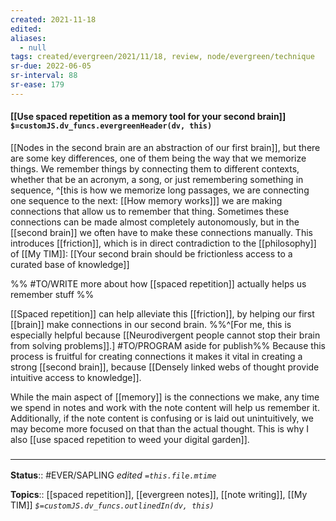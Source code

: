 ```yaml
---
created: 2021-11-18 
edited: 
aliases:
  - null
tags: created/evergreen/2021/11/18, review, node/evergreen/technique 
sr-due: 2022-06-05
sr-interval: 88
sr-ease: 179
---
```


#### [[Use spaced repetition as a memory tool for your second brain]] `$=customJS.dv_funcs.evergreenHeader(dv, this)`

[[Nodes in the second brain are an abstraction of our first brain]], but there are some key differences, one of them being the way that we memorize things.
We remember things by connecting them to different contexts,
whether that be an acronym, a song, or just remembering something in sequence,
^[this is how we memorize long passages, we are connecting one sequence to the next: [[How memory works]]]
we are making connections that allow us to remember that thing.
Sometimes these connections can be made almost completely autonomously, but in the [[second brain]] we often have to make these connections manually.
This introduces [[friction]], which is in direct contradiction to the [[philosophy]] of [[My TIM]]:
[[Your second brain should be frictionless access to a curated base of knowledge]]

%% #TO/WRITE more about how [[spaced repetition]] actually helps us remember stuff %%

[[Spaced repetition]] can help alleviate this [[friction]], by helping our first [[brain]] make connections in our second brain.
%%^[For me, this is especially helpful because [[Neurodivergent people cannot stop their brain from solving problems]].] #TO/PROGRAM aside for publish%%
Because this process is fruitful for creating connections it makes it vital in creating a strong [[second brain]], because [[Densely linked webs of thought provide intuitive access to knowledge]]. 

While the main aspect of [[memory]] is the connections we make, any time we spend in notes and work with the note content will help us remember it. Additionally, if the note content is confusing or is laid out unintuitively, we may become more focused on that than the actual thought. This is why I also [[use spaced repetition to weed your digital garden]].


### <hr class="footnote"/>

**Status**:: #EVER/SAPLING 
*edited `=this.file.mtime`*

**Topics**:: [[spaced repetition]], [[evergreen notes]], [[note writing]], [[My TIM]]
*`$=customJS.dv_funcs.outlinedIn(dv, this)`*
